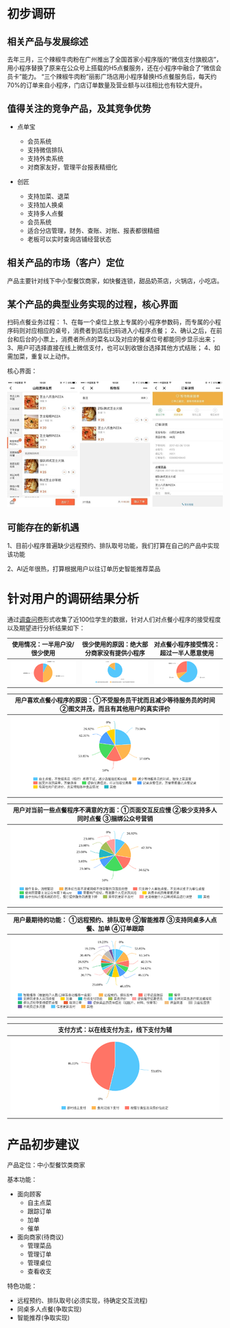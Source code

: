 # 初步调研
## 相关产品与发展综述
去年三月，三个辣椒牛肉粉在广州推出了全国首家小程序版的“微信支付旗舰店”，用小程序替换了原来在公众号上搭载的H5点餐服务，还在小程序中融合了“微信会员卡”能力。
“三个辣椒牛肉粉”丽影广场店用小程序替换H5点餐服务后，每天约70%的订单来自小程序，门店订单数量及营业额与以往相比也有较大提升。

## 值得关注的竞争产品，及其竞争优势
- 点单宝
  - 会员系统
  - 支持微信排队
  - 支持外卖系统
  - 对商家友好，管理平台报表精细化

- 创匠
  - 支持加菜、退菜
  - 支持加人换桌
  - 支持多人点餐
  - 会员系统
  - 适合分店管理，财务、查账、对账、报表都很精细
  - 老板可以实时查询店铺经营状态

## 相关产品的市场（客户）定位
产品主要针对线下中小型餐饮商家，如快餐连锁，甜品奶茶店，火锅店，小吃店。

## 某个产品的典型业务实现的过程，核心界面
扫码点餐业务过程：
1、在每一个桌位上放上专属的小程序参数码，而专属的小程序码则对应相应的桌号，消费者到店后扫码进入小程序点餐；
2、确认之后，在前台和后台的小票上，消费者所点的菜名以及对应的餐桌位号都能同步显示出来；
3、用户可选择直接在线上微信支付，也可以到收银台选择其他方式结账；
4、如需加菜，重复以上动作。

核心界面：

![大众点评点餐小程序](../assets/images/大众点评点餐小程序.jpg)

## 可能存在的新机遇
1、目前小程序普遍缺少远程预约、排队取号功能，我们打算在自己的产品中实现该功能


2、AI近年很热，打算根据用户以往订单历史智能推荐菜品

# 针对用户的调研结果分析
通过[调查问卷](https://www.wjx.cn/jq/22053042.aspx)形式收集了近100位学生的数据，针对人们对点餐小程序的接受程度以及期望进行分析结果如下：


|使用情况：一半用户没/很少使用|很少使用的原因：绝大部分商家没有提供小程序|对点餐小程序接受情况：超过一半人愿意使用|
|:---:|:---:|:---:|
|<img src="../assets/images/点餐小程序使用情况.png">|<img src="../assets/images/很少使用点餐小程序原因.png">|<img src="../assets/images/点餐小程序的被接受程度.png">|

|用户喜欢点餐小程序的原因：①不受服务员干扰而且减少等待服务员的时间 ②图文并茂，而且有其他用户的真实评价|
|:---:|
|<img src="../assets/images/喜欢小程序点餐的原因.png">|

|用户对当前一些点餐程序不满意的方面：①页面交互反应慢 ②极少支持多人同时点餐 ③捆绑公众号营销|
|:---:|
|<img src="../assets/images/用户认为目前点餐程序的不足.png">|

|用户最期待的功能： ①远程预约、排队取号 ②智能推荐 ③支持同桌多人点餐、加单 ④订单跟踪|
|:---:|
|<img src="../assets/images/对点餐小程序功能的期待.png">|

|支付方式：以在线支付为主，线下支付为辅|
|:---:|
|<img src="../assets/images/支付方式.png ">|

# 产品初步建议

产品定位：中小型餐饮类商家

基本功能：

- 面向顾客
  - 自主点菜
  - 跟踪订单
  - 加单
  - 催单
- 面向商家(待商议)
  - 管理菜品
  - 管理订单
  - 管理桌位
  - 查看收支

特色功能：
- 远程预约、排队取号(必须实现，待确定交互流程)
- 同桌多人点餐(争取实现)
- 智能推荐(争取实现)



